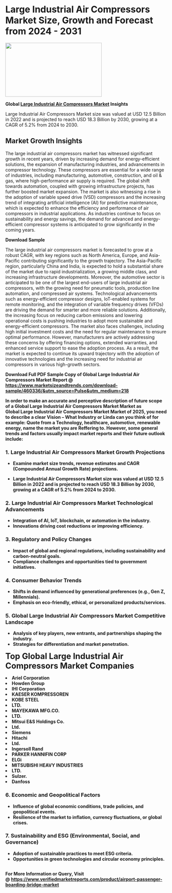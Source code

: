 <H1>Large Industrial Air Compressors Market Size, Growth and Forecast from 2024 - 2031</H1><img class="aligncenter size-medium wp-image-584254" src="https://thirdeyenews.in/wp-content/uploads/2024/09/Global-Market-Research-300x168.jpeg" alt="" width="300" height="168" /><p><strong>Global&nbsp;<a href="https://www.marketsizeandtrends.com/download-sample/460336/&amp;utm_source=Pulse&amp;utm_medium=218">Large Industrial Air Compressors Market</a> Insights</strong></p><p>Large Industrial Air Compressors Market size was valued at USD 12.5 Billion in 2022 and is projected to reach USD 18.3 Billion by 2030, growing at a CAGR of 5.2% from 2024 to 2030.</p><p><h2>Market Growth Insights</h2> <p>The large industrial air compressors market has witnessed significant growth in recent years, driven by increasing demand for energy-efficient solutions, the expansion of manufacturing industries, and advancements in compressor technology. These compressors are essential for a wide range of industries, including manufacturing, automotive, construction, and oil & gas, where high-performance air supply is required. The global shift towards automation, coupled with growing infrastructure projects, has further boosted market expansion. The market is also witnessing a rise in the adoption of variable speed drive (VSD) compressors and the increasing trend of integrating artificial intelligence (AI) for predictive maintenance, which is expected to enhance the efficiency and performance of air compressors in industrial applications. As industries continue to focus on sustainability and energy savings, the demand for advanced and energy-efficient compressor systems is anticipated to grow significantly in the coming years.</p> <p><strong>Download Sample</strong></p> <p>The large industrial air compressors market is forecasted to grow at a robust CAGR, with key regions such as North America, Europe, and Asia-Pacific contributing significantly to the growth trajectory. The Asia-Pacific region, particularly China and India, is expected to hold a substantial share of the market due to rapid industrialization, a growing middle class, and increasing infrastructure developments. Moreover, the automotive sector is anticipated to be one of the largest end-users of large industrial air compressors, with the growing need for pneumatic tools, production line automation, and compressed air systems. Technological advancements such as energy-efficient compressor designs, IoT-enabled systems for remote monitoring, and the integration of variable frequency drives (VFDs) are driving the demand for smarter and more reliable solutions. Additionally, the increasing focus on reducing carbon emissions and lowering operational costs is pushing industries to adopt more sustainable and energy-efficient compressors. The market also faces challenges, including high initial investment costs and the need for regular maintenance to ensure optimal performance. However, manufacturers are actively addressing these concerns by offering financing options, extended warranties, and enhanced service support to ease the adoption process. As a result, the market is expected to continue its upward trajectory with the adoption of innovative technologies and the increasing need for industrial air compressors in various high-growth sectors.</p> <p><strong></p><p><span class=""><strong>Download Full PDF Sample Copy of Global Large Industrial Air Compressors Market Report</strong> @ <a href="https://www.marketsizeandtrends.com/download-sample/460336/&amp;utm_source=Pulse&amp;utm_medium=218" target="_blank">https://www.marketsizeandtrends.com/download-sample/460336/&amp;utm_source=Pulse&amp;utm_medium=218</a></span></p><p>In order to make an accurate and perceptive description of future scope of a Global&nbsp;Large Industrial Air Compressors Market Market as Global&nbsp;Large Industrial Air Compressors Market Market of 2025, you need to describe a clear Vision &ndash; What Industry or Linda can you think of for example: Quote from a Technology, healthcare, automotive, renewable energy, name the market you are Reffering to. However, some general trends and factors usually impact market reports and their future outlook include:</p><h3>1.&nbsp;<strong>Large Industrial Air Compressors Market Growth Projections</strong></h3><ul><li>Examine market size trends, revenue estimates and CAGR (Compounded Annual Growth Rate) projections.</li><li><p>Large Industrial Air Compressors Market size was valued at USD 12.5 Billion in 2022 and is projected to reach USD 18.3 Billion by 2030, growing at a CAGR of 5.2% from 2024 to 2030.</p></li></ul><h3>2.&nbsp;<strong>Large Industrial Air Compressors Market Technological Advancements</strong></h3><ul><li>Integration of AI, IoT, blockchain, or automation in the industry.</li><li>Innovations driving cost reductions or improving efficiency.</li></ul><h3>3.&nbsp;<strong>Regulatory and Policy Changes</strong></h3><ul><li>Impact of global and regional regulations, including sustainability and carbon-neutral goals.</li><li>Compliance challenges and opportunities tied to government initiatives.</li></ul><h3>4.&nbsp;<strong>Consumer Behavior Trends</strong></h3><ul><li>Shifts in demand influenced by generational preferences (e.g., Gen Z, Millennials).</li><li>Emphasis on eco-friendly, ethical, or personalized products/services.</li></ul><h3>5.&nbsp;<strong>Global Large Industrial Air Compressors Market Competitive Landscape</strong></h3><ul><li>Analysis of key players, new entrants, and partnerships shaping the industry.</li><li>Strategies for differentiation and market penetration.</li></ul><p data-pm-slice="1 1 []"><span style="color: inherit; font-family: inherit; font-size: 25px;">Top Global Large Industrial Air Compressors Market Companies</span></p><div class="" data-test-id=""><p><li>Ariel Corporation</li><li> Howden Group</li><li> IHI Corporation</li><li> KAESER KOMPRESSOREN</li><li> KOBE STEEL</li><li>LTD.</li><li> MAYEKAWA MFG.CO.</li><li>LTD.</li><li> Mitsui E&S Holdings Co.</li><li>Ltd.</li><li> Siemens</li><li> Hitachi</li><li>Ltd.</li><li> Ingersoll Rand</li><li> PARKER HANNIFIN CORP</li><li> ELGi</li><li> MITSUBISHI HEAVY INDUSTRIES</li><li>LTD.</li><li> Sulzer.</li><li> Danfoss</li></p></div><h3>6.&nbsp;<strong>Economic and Geopolitical Factors</strong></h3><ul><li>Influence of global economic conditions, trade policies, and geopolitical events.</li><li>Resilience of the market to inflation, currency fluctuations, or global crises.</li></ul><h3>7.&nbsp;<strong>Sustainability and ESG (Environmental, Social, and Governance)</strong></h3><ul><li>Adoption of sustainable practices to meet ESG criteria.</li><li>Opportunities in green technologies and circular economy principles.</li></ul><h2><strong style="font-size: 14px;">For More Information or Query, Visit @&nbsp;</strong><a style="background-color: #ffffff; font-size: 14px;" href="https://www.marketsizeandtrends.com/report/large-industrial-air-compressors-market/" target="_blank">https://www.verifiedmarketreports.com/product/airport-passenger-boarding-bridge-market</a></h2>

